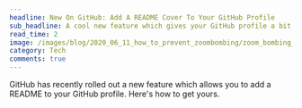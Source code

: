 ```yaml
---
headline: New On GitHub: Add A README Cover To Your GitHub Profile
sub_headline: A cool new feature which gives your GitHub profile a bit of personality.
read_time: 2
image: /images/blog/2020_06_11_how_to_prevent_zoombombing/zoom_bombing_hacker.jpg
category: Tech
comments: true
---
```


GitHub has recently rolled out a new feature which allows you to add a README to your GitHub profile.  Here's how to get yours.

